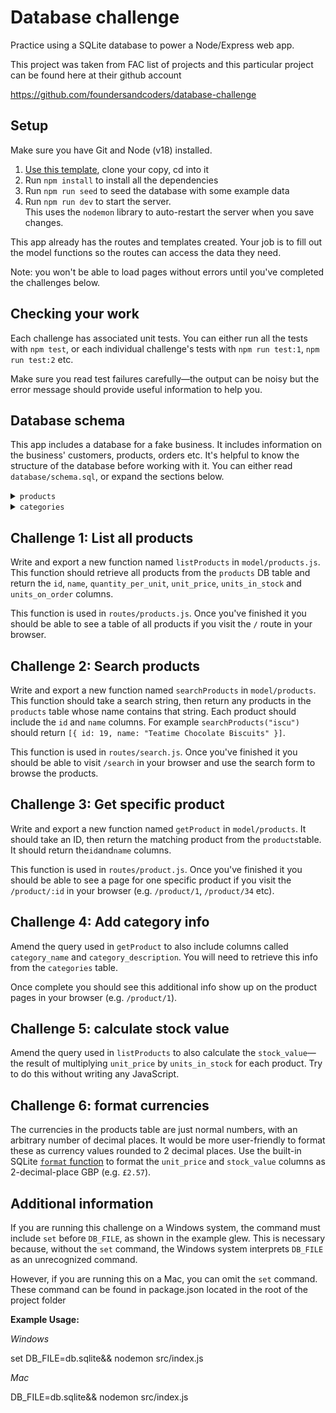 # Database challenge

Practice using a SQLite database to power a Node/Express web app.

This project was taken from FAC list of projects and this particular project can be found here at their github account

https://github.com/foundersandcoders/database-challenge

## Setup

Make sure you have Git and Node (v18) installed.

1. [Use this template](https://github.com/foundersandcoders/database-challenge/generate), clone your copy, cd into it
1. Run `npm install` to install all the dependencies
1. Run `npm run seed` to seed the database with some example data
1. Run `npm run dev` to start the server.  
   This uses the `nodemon` library to auto-restart the server when you save changes.

This app already has the routes and templates created. Your job is to fill out the model functions so the routes can access the data they need.

Note: you won't be able to load pages without errors until you've completed the challenges below.

## Checking your work

Each challenge has associated unit tests. You can either run all the tests with `npm test`, or each individual challenge's tests with `npm run test:1`, `npm run test:2` etc.

Make sure you read test failures carefully—the output can be noisy but the error message should provide useful information to help you.

## Database schema

This app includes a database for a fake business. It includes information on the business' customers, products, orders etc. It's helpful to know the structure of the database before working with it. You can either read `database/schema.sql`, or expand the sections below.

<details>
<summary><code>products</code></summary>

| column            | type    | constraints                        |
| ----------------- | ------- | ---------------------------------- |
| id                | integer | primary key autoincrement          |
| product_name      | text    | not null                           |
| category_id       | integer | references categories(category_id) |
| quantity_per_unit | text    |                                    |
| unit_price        | numeric | default 0                          |
| units_in_stock    | integer | default 0                          |
| units_on_order    | integer | default 0                          |

</details>

<details>
<summary><code>categories</code></summary>

| column      | type    | constraints               |
| ----------- | ------- | ------------------------- |
| id          | integer | primary key autoincrement |
| name        | text    |                           |
| description | text    |                           |

</details>

## Challenge 1: List all products

Write and export a new function named `listProducts` in `model/products.js`. This function should retrieve all products from the `products` DB table and return the `id`, `name`, `quantity_per_unit`, `unit_price`, `units_in_stock` and `units_on_order` columns.

This function is used in `routes/products.js`. Once you've finished it you should be able to see a table of all products if you visit the `/` route in your browser.

## Challenge 2: Search products

Write and export a new function named `searchProducts` in `model/products`. This function should take a search string, then return any products in the `products` table whose name contains that string. Each product should include the `id` and `name` columns. For example `searchProducts("iscu")` should return `[{ id: 19, name: "Teatime Chocolate Biscuits" }]`.

This function is used in `routes/search.js`. Once you've finished it you should be able to visit `/search` in your browser and use the search form to browse the products.

## Challenge 3: Get specific product

Write and export a new function named `getProduct` in `model/products`. It should take an ID, then return the matching product from the `products`table. It should return the`id`and`name` columns.

This function is used in `routes/product.js`. Once you've finished it you should be able to see a page for one specific product if you visit the `/product/:id` in your browser (e.g. `/product/1`, `/product/34` etc).

## Challenge 4: Add category info

Amend the query used in `getProduct` to also include columns called `category_name` and `category_description`. You will need to retrieve this info from the `categories` table.

Once complete you should see this additional info show up on the product pages in your browser (e.g. `/product/1`).

## Challenge 5: calculate stock value

Amend the query used in `listProducts` to also calculate the `stock_value`—the result of multiplying `unit_price` by `units_in_stock` for each product. Try to do this without writing any JavaScript.

## Challenge 6: format currencies

The currencies in the products table are just normal numbers, with an arbitrary number of decimal places. It would be more user-friendly to format these as currency values rounded to 2 decimal places. Use the built-in SQLite [`format` function](https://www.sqlite.org/printf.html#formatting_details) to format the `unit_price` and `stock_value` columns as 2-decimal-place GBP (e.g. `£2.57`).


## Additional information

If you are running this challenge on a Windows system, the command must include `set` before `DB_FILE`, as shown in the example glew. This is necessary because, without the `set` command, the Windows system interprets `DB_FILE` as an unrecognized command. 

However, if you are running this on a Mac, you can omit the `set` command. These command can be found in package.json
located in the root of the project folder

**Example Usage:**

*Windows*

set DB_FILE=db.sqlite&& nodemon src/index.js

*Mac*

 DB_FILE=db.sqlite&& nodemon src/index.js

